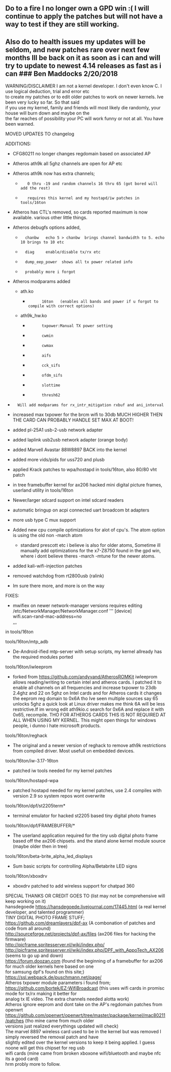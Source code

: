 ## Do to a fire I no longer own a GPD win :( I will continue to apply the patches but will not have a  way to test if they are still working.  
## Also do to health issues my updates will be seldom, and new patches rare over next few months  Ill be back on it as soon as i can and will try to update to newest 4.14 releases as fast as i can ### Ben Maddocks 2/20/2018

WARNING/DISCLAIMER I am not a kernel developer. I don't even know C. I use logical deduction, trial and error etc  
to create my patches or to edit older patches to work on newer kernels. Ive been very lucky so far. So that said  
if you use my kernel, family and friends will most likely die randomly, your house will burn down and maybe on the  
the far reaches of possibility your PC will work funny or not at all. You have been warned.  

MOVED UPDATES TO changelog  

ADDITIONS:  
-	CFG80211 no longer changes regdomain based on associated AP  
-	Atheros ath9k all 5ghz channels are open for AP etc  
-	Atheros ath9k now has extra channels;  
    *		 0 thru -19 and random channels 16 thru 65 (got bored will add the rest)  
    *		 requires this kernel and my hostapd/iw patches in tools/16ton  
-	Atheros has CTL's removed, so cards reported maximum is now available. various other little things.  
-	Atheros debugfs options added,  
    *		chanbw   echo 5 > chanbw  brings channel bandwidth to 5. echo 10 brings to 10 etc  
    *		diag	 enable/disable tx/rx etc  
    *		dump_eep_power  shows all tx power related info  
    *	    probably more i forgot  
-	Atheros modparams added  
    -	ath.ko  
        *			16ton   (enables all bands and power if u forgot to compile with correct options)
    -	ath9k_hw.ko  
        *			txpower:Manual TX power setting
        *			cwmin  
        *			cwmax  
        *			aifs  
        *			cck_sifs  
        *			ofdm_sifs  
        *			slottime  
        *			thresh62  
-		Will add modparams for rx_intr_mitigation rxbuf and ani_interval  
-	increased max txpower for the brcm wifi to 30db MUCH HIGHER THEN THE CARD CAN PROBABLY HANDLE SET MAX AT BOOT!  
-	added pl-25A1 usb-2-usb network adapter  
-	added laplink usb2usb network adapter (orange body)  
-	added Marvell Avastar 88W8897 BACK into the kernel  
-	added more vids/pids for uss720 and plusb  
-	applied Krack patches to wpa/hostapd in tools/16ton, also 80/80 vht patch  
-	in tree framebuffer kernel for ax206 hacked mini digital picture frames, userland utility in tools/16ton  
-	Newer/larger sdcard support on intel sdcard readers  
-	automatic bringup on acpi connected uart broadcom bt adapters  
-	more usb type C mux support  
-	Added new cpu compile optimizations for alot of cpu's. The atom option is using the old non -march atom  
    * standard prescott etc i believe is also for older atoms, Sometime ill manually add optimizations for the x7-Z8750 found in the gpd win, where i dont believe theres -march -mtune for the newer atoms.  
-	added kali-wifi-injection patches  
-	removed watchdog from rt2800usb (ralink)  

-	Im sure there more, and more is on the way  

FIXES:  
-	mwifiex on newer network-manager versions requires editing /etc/NetworkManager/NetworkManager.conf 
'''
[device]  
wifi.scan-rand-mac-address=no  
,,,

in tools/16ton  

tools/16ton/mtp_adb  
-	De-Android-ified mtp-server with setup scripts, my kernel allready has the required modules ported  

tools/16ton/iwleeprom  
-	forked from https://github.com/andyvand/AtherosROMKit iwleeprom allows reading/writing to certain intel and atheros cards. I patched it to enable all channels on all frequencies and increase txpower to 23db 2.4ghz and 22 on 5ghz on Intel cards and for Atheros cards it changes the eeprom reg domain to 0x6A tho Ive seen multiple sources say 65 unlocks 5ghz a quick look at Linux driver makes me think 6A will be less restrictive.If im wrong edit ath9kio.c search for 0x6A and replace it with 0x65, recompile. THO FOR ATHEROS CARDS THIS IS NOT REQUIRED AT ALL WHEN USING MY KERNEL. This might open things for windows people, i dunno i hate microsoft products.  

tools/16ton/reghack  
-	The original and a newer version of reghack to remove ath9k restrictions from compiled driver. Most usefull on embedded devices.  

tools/16ton/iw-3.17-16ton  
-	patched iw tools needed for my kernel patches  

tools/16ton/hostapd-wpa  
-	patched hostapd needed for my kernel patches, use 2.4 compiles with version 2.9 so system repos wont overwrite  

tools/16ton/dpf/st2205term*  
-	terminal emulator for hacked st2205 based tiny digital photo frames  

tools/16ton/dpf/FRAMEBUFFER/*  
-	The userland application required for the tiny usb digital photo frame based off the ax206 chipsets. and the stand alone kernel module source (maybe older then in tree)  

tools/16ton/beta-brite_alpha_led_displays  
-	Sum basic scripts for controlling Alpha/Betabrite LED signs  

tools/16ton/xboxdrv  
-	xboxdrv patched to add wireless support for chatpad 360  

SPECIAL THANKS OR CREDIT GOES TO (list may not be comprehensive will keep working on it)  
hansdegoede https://hansdegoede.livejournal.com/17445.html   (a real kernel developer, and talented programmer)  
TINY DIGITAL PHOTO FRAME STUFF;  
https://github.com/dreamlayers/dpf-ax    (A combonation of patches and code from all around)  
http://sourceforge.net/projects/dpf-ax/files   (ax206 files for hacking the firmware)  
http://picframe.spritesserver.nl/wiki/index.php/  
http://picframe.spritesserver.nl/wiki/index.php/DPF_with_AppoTech_AX206  (seems to go up and down)  
https://forum.doozan.com  (found the beginning of a framebuffer for ax206 for much older kernels here based on one  
for samsung dpf's found on this site;)  
https://ssl.webpack.de/puschmann.net/page/  
Atheros txpower module parameters i found from;  
https://github.com/bortek/EZ-WifiBroadcast   (this uses wifi cards in promisc mode for tx/rx making it better for  
 analog tx IE video. The extra channels needed alotta work)  
Atheros ignore eeprom and dont take on the AP's regdomain patches from openwrt  
https://github.com/openwrt/openwrt/tree/master/package/kernel/mac80211/patches   (tho mine came from much older  
versions just realized everythings updated will check)  
The marvel 8897 wireless card used to be in the kernel but was removed I simply reversed the removal patch and have  
slightly edited over the kernel versions to keep it being applied. I guess noone will get this chipset for reg usb  
wifi cards (mine came from broken xboxone wifi/bluetooth and maybe nfc its a good card)  
hrm probly more to follow.  
